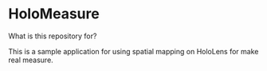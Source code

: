 # HoloMeasure
What is this repository for?

This is a sample application for using spatial mapping on HoloLens for make real measure.
